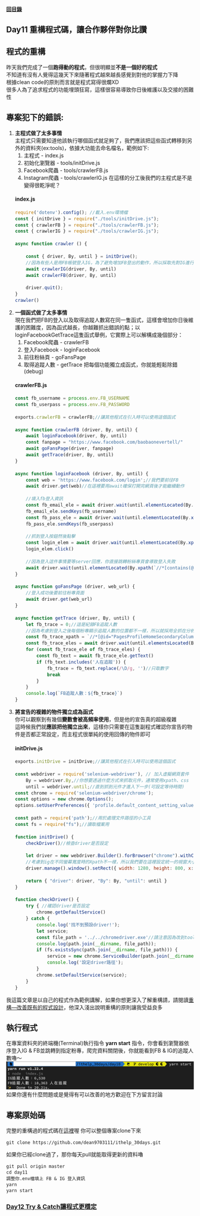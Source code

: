 #### [回目錄](../README.md)
## Day11 重構程式碼，讓合作夥伴對你比讚

程式的重構
----
昨天我們完成了一個**跑得動的程式**，但很明顯並**不是一個好的程式**  
不知道有沒有人覺得這幾天下來隨著程式越來越長感覺到對他的掌握力下降  
根據clean code的原則而言就是程式寫得很爛XD  
很多人為了追求程式的功能埋頭狂寫，這樣很容易導致你日後維護以及交接的困難性  

專案犯下的錯誤:
----
1. **主程式做了太多事情**  
    主程式只需要知道他該執行哪個函式就足夠了，我們應該把這些函式轉移到另外的資料夾(ex:tools)，依據大功能去命名檔名，範例如下:  
    1. 主程式 - index.js
    2. 初始化瀏覽器 - tools/initDrive.js
    3. Facebook爬蟲 - tools/crawlerFB.js
    3. Instagram爬蟲 - tools/crawlerIG.js
    在這樣的分工後我們的主程式是不是變得很乾淨呢？
    #### index.js
    ```js
    require('dotenv').config(); //載入.env環境檔
    const { initDrive } = require("./tools/initDrive.js");
    const { crawlerFB } = require("./tools/crawlerFB.js");
    const { crawlerIG } = require("./tools/crawlerIG.js");

    async function crawler () {

        const { driver, By, until } = initDrive();
        //因為有些人是用FB帳號登入IG，為了避免增加FB登出的動作，所以採取先對IG進行爬蟲
        await crawlerIG(driver, By, until)
        await crawlerFB(driver, By, until)

        driver.quit();
    }
    crawler()
    ```
2. **一個函式做了太多事情**  
    現在我們把FB的登入以及取得追蹤人數寫在同一隻函式，這樣會增加你日後維護的困難度，因為函式越長，你越難抓出錯誤的點；以loginFacebookGetTrace這隻函式舉例，它實際上可以解構成幾個部分：  
    1. Facebook爬蟲 - crawlerFB
    2. 登入Facebook - loginFacebook
    3. 前往粉絲頁 - goFansPage
    4. 取得追蹤人數 - getTrace
    把每個功能獨立成函式，你就能輕鬆除錯(debug)
    #### crawlerFB.js
    ```js
    const fb_username = process.env.FB_USERNAME
    const fb_userpass = process.env.FB_PASSWORD

    exports.crawlerFB = crawlerFB;//讓其他程式在引入時可以使用這個函式

    async function crawlerFB (driver, By, until) {
        await loginFacebook(driver, By, until)
        const fanpage = "https://www.facebook.com/baobaonevertell/" 
        await goFansPage(driver, fanpage)
        await getTrace(driver, By, until)
    }

    async function loginFacebook (driver, By, until) {
        const web = 'https://www.facebook.com/login';//我們要前往FB
        await driver.get(web)//在這裡要用await確保打開完網頁後才能繼續動作

        //填入fb登入資訊
        const fb_email_ele = await driver.wait(until.elementLocated(By.xpath(`//*[@id="email"]`)));
        fb_email_ele.sendKeys(fb_username)
        const fb_pass_ele = await driver.wait(until.elementLocated(By.xpath(`//*[@id="pass"]`)));
        fb_pass_ele.sendKeys(fb_userpass)

        //抓到登入按鈕然後點擊
        const login_elem = await driver.wait(until.elementLocated(By.xpath(`//*[@id="loginbutton"]`)))
        login_elem.click()

        //因為登入這件事情要等server回應，你直接跳轉粉絲專頁會導致登入失敗
        await driver.wait(until.elementLocated(By.xpath(`//*[contains(@class,"_1vp5")]`)))//登入後才會有右上角的名字，我們以這個來判斷是否登入
    }

    async function goFansPage (driver, web_url) {
        //登入成功後要前往粉專頁面
        await driver.get(web_url)
    }

    async function getTrace (driver, By, until) {
        let fb_trace = 0;//這是紀錄FB追蹤人數
        //因為考慮到登入之後每個粉專顯示追蹤人數的位置都不一樣，所以就採用全抓在分析
        const fb_trace_xpath = `//*[@id="PagesProfileHomeSecondaryColumnPagelet"]//*[contains(@class,"_4bl9")]`
        const fb_trace_eles = await driver.wait(until.elementsLocated(By.xpath(fb_trace_xpath)), 5000)//我們採取5秒內如果抓不到該元件就跳出的條件
        for (const fb_trace_ele of fb_trace_eles) {
            const fb_text = await fb_trace_ele.getText()
            if (fb_text.includes('人在追蹤')) {
                fb_trace = fb_text.replace(/\D/g, '')//只取數字
                break
            }
        }
        console.log(`FB追蹤人數：${fb_trace}`)
    }
    ```
3. **將宣告的複雜的物件獨立成為函式**  
    你可以觀察到有幾個**變數會被高頻率使用**，但是他的宣告真的超級複雜  
    這時候我們就**應該把他獨立出來**，這樣你只需要在這隻副程式確認你宣告的物件是否都正常設定，而主程式很單純的使用回傳的物件即可
    #### initDrive.js
    ```js
    exports.initDrive = initDrive;//讓其他程式在引入時可以使用這個函式

    const webdriver = require('selenium-webdriver'), // 加入虛擬網頁套件
        By = webdriver.By,//你想要透過什麼方式來抓取元件，通常使用xpath、css
        until = webdriver.until;//直到抓到元件才進入下一步(可設定等待時間)
    const chrome = require('selenium-webdriver/chrome');
    const options = new chrome.Options();
    options.setUserPreferences({ 'profile.default_content_setting_values.notifications': 1 });//因為FB會有notifications干擾到爬蟲，所以要先把它關閉

    const path = require('path');//用於處理文件路徑的小工具
    const fs = require("fs");//讀取檔案用

    function initDrive() {
        checkDriver()//檢查driver是否設定

        let driver = new webdriver.Builder().forBrowser("chrome").withCapabilities(options).build();// 建立這個broswer的類型
        //考慮到ig在不同螢幕寬度時的Xpath不一樣，所以我們要在這裡設定統一的視窗大小
        driver.manage().window().setRect({ width: 1280, height: 800, x: 0, y: 0 });

        return { "driver": driver, "By": By, "until": until }
    }

    function checkDriver() {
        try { //確認driver是否設定
            chrome.getDefaultService()
        } catch {
            console.log('找不到預設driver!');
            let service;
            const file_path = '../../chromedriver.exe'//請注意因為改到tools底下執行，所以chromedriver.exe的相對位置需要變更
            console.log(path.join(__dirname, file_path));
            if (fs.existsSync(path.join(__dirname, file_path))) {
                service = new chrome.ServiceBuilder(path.join(__dirname, file_path)).build();
                console.log('設定driver路徑');
            }
            chrome.setDefaultService(service);
        }
    }
    ```

我這篇文章是以自己的程式作為範例講解，如果你想更深入了解重構請，請閱讀[重構—改善既有的程式設計](https://medium.com/%E5%BE%8C%E7%AB%AF%E6%96%B0%E6%89%8B%E6%9D%91/%E7%AD%86%E8%A8%98-%E9%87%8D%E6%A7%8B-chapter-1-2-%E7%AC%AC%E4%B8%80%E5%80%8B%E7%AF%84%E4%BE%8B-%E9%87%8D%E6%A7%8B%E5%8E%9F%E5%89%87-ca57a6d40f42)，他深入淺出說明重構的原則讓我受益良多

執行程式
----
在專案資料夾的終端機(Terminal)執行指令 **yarn start** 指令，你會看到瀏覽器依序登入IG & FB並跳轉到指定粉專，爬完資料關閉後，你就能看到FB & IG的追蹤人數嚕～  
![image](./article_img/terminal.png)  
如果你還有什麼問題或是覺得有可以改善的地方歡迎在下方留言討論  

專案原始碼
----
完整的重構過的程式碼在[這裡](https://github.com/dean9703111/ithelp_30days/day11)喔
你可以整個專案clone下來  
```
git clone https://github.com/dean9703111/ithelp_30days.git
```
如果你已經clone過了，那你每天pull就能取得更新的資料嚕  
```
git pull origin master
cd day11
調整你.env檔填上 FB & IG 登入資訊
yarn
yarn start
```
### [Day12 Try & Catch讓程式更穩定](../day12/README.md)